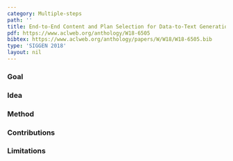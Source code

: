 ```yaml
---
category: Multiple-steps
path: ''
title: End-to-End Content and Plan Selection for Data-to-Text Generation
pdf: https://www.aclweb.org/anthology/W18-6505
bibtex: https://www.aclweb.org/anthology/papers/W/W18/W18-6505.bib
type: 'SIGGEN 2018'
layout: nil
---
```


### Goal

### Idea

### Method 

### Contributions

### Limitations